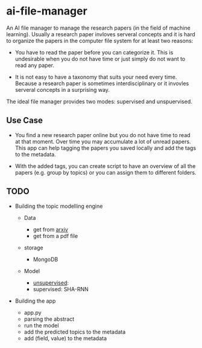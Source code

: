 # ai-file-manager

An AI file manager to manage the research papers (in the field of machine learning). Usually a research paper invloves serveral concepts and it is hard to organize the papers in the computer file system for at least two reasons:

* You have to read the paper before you can categorize it. This is undesirable when you do not have time or just simply do not want to read any paper.

* It is not easy to have a taxonomy that suits your need every time. Because a research paper is sometimes interdisciplinary or it invovles serveral concepts in a surprising way.

The ideal file manager provides two modes: supervised and unspuervised.

## Use Case

* You find a new research paper online but you do not have time to read at that moment. Over time you may accumulate a lot of unread papers. This app can help tagging the papers you saved locally and add the tags to the metadata.

* With the added tags, you can create script to have an overview of all the papers (e.g. group by topics) or you can assign them to different folders.

## TODO

* Building the topic modelling engine
  * Data
    * get from [arxiv](https://arxiv.org/help/api#python_simple_example)
    * get from a pdf file
  * storage
    * MongoDB

  * Model
    * [unsupervised](https://en.wikipedia.org/wiki/Topic_model):
    * supervised: SHA-RNN

* Building the app
  * app.py
  * parsing the abstract
  * run the model
  * add the predicted topics to the metadata
  * add (field, value) to the metadata
